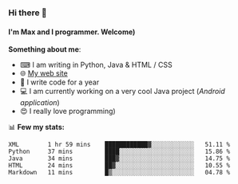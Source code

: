### Hi there 👋
#### I'm Max and I programmer. Welcome)

**Something about me**:
- ⌨ I am writing in Python, Java & HTML / CSS
- 🌐 [My web site](https://merive.herokuapp.com/)
- 🎈 I write code for a year
- 💻 I am currently working on a very cool Java project (*Android application*)
- 😍 I really love programming)

📊 **Few my stats:**
<!--START_SECTION:waka-->
```text
XML        1 hr 59 mins    ████████████▓░░░░░░░░░░░░   51.11 % 
Python     37 mins         ████░░░░░░░░░░░░░░░░░░░░░   15.86 % 
Java       34 mins         ███▓░░░░░░░░░░░░░░░░░░░░░   14.75 % 
HTML       24 mins         ██▓░░░░░░░░░░░░░░░░░░░░░░   10.55 % 
Markdown   11 mins         █▒░░░░░░░░░░░░░░░░░░░░░░░   04.78 % 
```
<!--END_SECTION:waka-->
